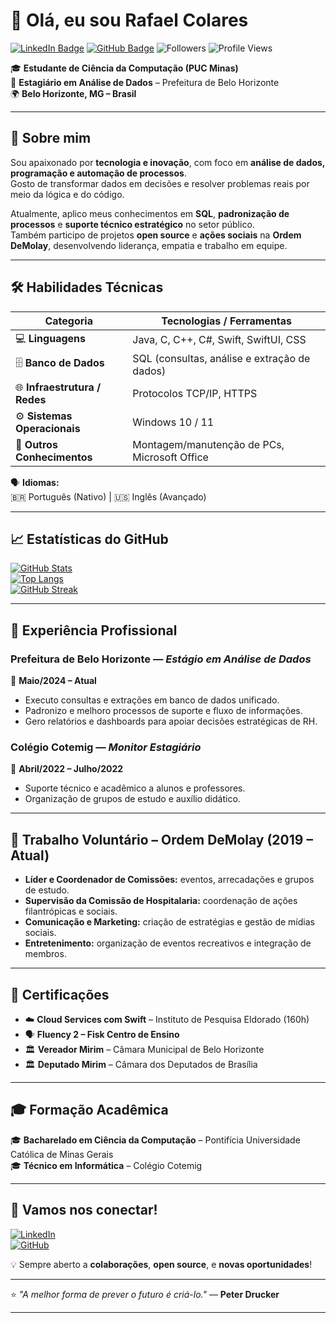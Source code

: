 
<!--
  📌 Perfil README – otimizado e reorganizado para destacar as informações principais
  Inspirado nos exemplos da pasta community/ e com utilitários de utils/ (badges, cards)
-->

# 👋 Olá, eu sou Rafael Colares

[![LinkedIn Badge](https://img.shields.io/badge/LinkedIn-–%20rafael--colares-blue?logo=linkedin&style=flat)](https://www.linkedin.com/in/rafael-colares-9a58ab202/)
[![GitHub Badge](https://img.shields.io/badge/GitHub-RafaelColares01-181717?logo=github&style=flat)](https://github.com/RafaelColares01)
![Followers](https://img.shields.io/github/followers/RafaelColares01?style=social)
![Profile Views](https://komarev.com/ghpvc/?username=RafaelColares01&color=blueviolet)

🎓 **Estudante de Ciência da Computação (PUC Minas)**  
💼 **Estagiário em Análise de Dados** – Prefeitura de Belo Horizonte  
🌍 **Belo Horizonte, MG – Brasil**  

---

## 🚀 Sobre mim

Sou apaixonado por **tecnologia e inovação**, com foco em **análise de dados, programação e automação de processos**.  
Gosto de transformar dados em decisões e resolver problemas reais por meio da lógica e do código.

Atualmente, aplico meus conhecimentos em **SQL**, **padronização de processos** e **suporte técnico estratégico** no setor público.  
Também participo de projetos **open source** e **ações sociais** na **Ordem DeMolay**, desenvolvendo liderança, empatia e trabalho em equipe.

---

## 🛠️ Habilidades Técnicas

| Categoria | Tecnologias / Ferramentas |
|----------|----------------------------|
| 💻 **Linguagens** | Java, C, C++, C#, Swift, SwiftUI, CSS |
| 🗄️ **Banco de Dados** | SQL (consultas, análise e extração de dados) |
| 🌐 **Infraestrutura / Redes** | Protocolos TCP/IP, HTTPS |
| ⚙️ **Sistemas Operacionais** | Windows 10 / 11 |
| 🧩 **Outros Conhecimentos** | Montagem/manutenção de PCs, Microsoft Office |

🗣️ **Idiomas:**  
🇧🇷 Português (Nativo) | 🇺🇸 Inglês (Avançado)

---

## 📈 Estatísticas do GitHub

[![GitHub Stats](https://github-readme-stats.vercel.app/api?username=RafaelColares01&show_icons=true&theme=dracula)](https://github.com/RafaelColares01)  
[![Top Langs](https://github-readme-stats.vercel.app/api/top-langs/?username=RafaelColares01&layout=compact&theme=dracula)](https://github.com/RafaelColares01)  
[![GitHub Streak](https://streak-stats.demolab.com/?user=RafaelColares01&theme=dracula)](https://github.com/RafaelColares01)

---

## 💼 Experiência Profissional

### Prefeitura de Belo Horizonte — *Estágio em Análise de Dados*  
📅 **Maio/2024 – Atual**  
- Executo consultas e extrações em banco de dados unificado.  
- Padronizo e melhoro processos de suporte e fluxo de informações.  
- Gero relatórios e dashboards para apoiar decisões estratégicas de RH.

### Colégio Cotemig — *Monitor Estagiário*  
📅 **Abril/2022 – Julho/2022**  
- Suporte técnico e acadêmico a alunos e professores.  
- Organização de grupos de estudo e auxílio didático.

---

## 🤝 Trabalho Voluntário – Ordem DeMolay (2019 – Atual)

- **Líder e Coordenador de Comissões:** eventos, arrecadações e grupos de estudo.  
- **Supervisão da Comissão de Hospitalaria:** coordenação de ações filantrópicas e sociais.  
- **Comunicação e Marketing:** criação de estratégias e gestão de mídias sociais.  
- **Entretenimento:** organização de eventos recreativos e integração de membros.

---

## 🧾 Certificações

- ☁️ **Cloud Services com Swift** – Instituto de Pesquisa Eldorado (160h)  
- 🗣️ **Fluency 2 – Fisk Centro de Ensino**  
- 🏛️ **Vereador Mirim** – Câmara Municipal de Belo Horizonte  
- 🏛️ **Deputado Mirim** – Câmara dos Deputados de Brasília  

---

## 🎓 Formação Acadêmica

🎓 **Bacharelado em Ciência da Computação** – Pontifícia Universidade Católica de Minas Gerais  
🎓 **Técnico em Informática** – Colégio Cotemig  

---

## 💬 Vamos nos conectar!

[![LinkedIn](https://img.shields.io/badge/LinkedIn-Rafael%20Colares-blue?logo=linkedin&style=for-the-badge)](https://www.linkedin.com/in/rafael-colares-9a58ab202/)  
[![GitHub](https://img.shields.io/badge/GitHub-RafaelColares01-181717?logo=github&style=for-the-badge)](https://github.com/RafaelColares01)

💡 Sempre aberto a **colaborações**, **open source**, e **novas oportunidades**!  

---

⭐ *"A melhor forma de prever o futuro é criá-lo."* — **Peter Drucker**

---

